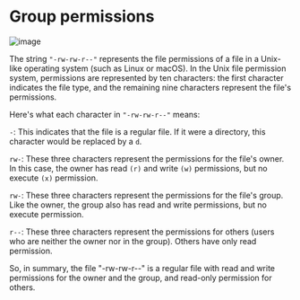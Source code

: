 # Group permissions

![image](https://github.com/saidali-ibn-zafar/Complete-Intro-to-Linux-and-the-Command-Line/assets/120341849/e08d8791-1065-4882-a622-a9657f86ce32)

The string `"-rw-rw-r--"` represents the file permissions of a file in a Unix-like operating system (such as Linux or macOS). In the Unix file permission system, permissions are represented by ten characters: the first character indicates the file type, and the remaining nine characters represent the file's permissions.

Here's what each character in `"-rw-rw-r--"` means:

`-`: This indicates that the file is a regular file. If it were a directory, this character would be replaced by a `d`.

`rw-`: These three characters represent the permissions for the file's owner. In this case, the owner has read `(r)` and write `(w)` permissions, but no execute `(x)` permission.

`rw-`: These three characters represent the permissions for the file's group. Like the owner, the group also has read and write permissions, but no execute permission.

`r--`: These three characters represent the permissions for others (users who are neither the owner nor in the group). Others have only read permission.

So, in summary, the file "-rw-rw-r--" is a regular file with read and write permissions for the owner and the group, and read-only permission for others.
